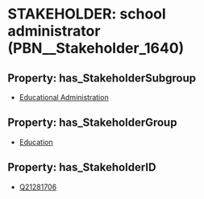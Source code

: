 # STAKEHOLDER: __school administrator__ (PBN__Stakeholder_1640)

## Property: has_StakeholderSubgroup

* [Educational Administration](PBN__StakeholderSubgroup_14)

## Property: has_StakeholderGroup

* [Education](PBN__StakeholderGroup_1)

## Property: has_StakeholderID

* [Q21281706](Q21281706)

